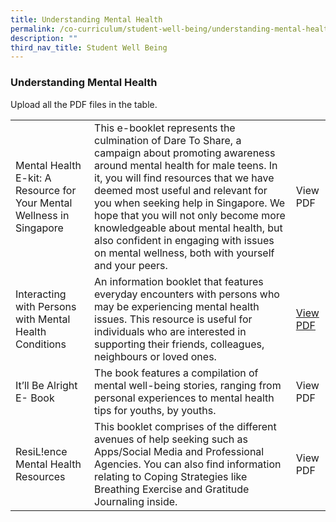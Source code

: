 ```yaml
---
title: Understanding Mental Health
permalink: /co-curriculum/student-well-being/understanding-mental-health/
description: ""
third_nav_title: Student Well Being
---
```

### Understanding Mental Health

Upload all the PDF files in the table.

|  |  |  |
|---|---|---|
| Mental Health E-kit: A Resource for Your Mental Wellness in Singapore | This e-booklet represents the culmination of Dare To Share, a campaign about promoting awareness around mental health for male teens. In it, you will find resources that we have deemed most useful and relevant for you when seeking help in Singapore. We hope that you will not only become more knowledgeable about mental health, but also confident in engaging with issues on mental wellness, both with yourself and your peers. | View PDF |
| Interacting with Persons with Mental Health Conditions | An information booklet that features everyday encounters with persons who may be experiencing mental health issues. This resource is useful for individuals who are interested in supporting their friends, colleagues, neighbours or loved ones. | [View PDF](https://drive.google.com/file/d/1SyRH9BH3j2abhSl1amjcfPEQgUz-8Voh/view?usp=sharing) |
| It’ll Be Alright<br>E- Book | The book features a compilation of mental well-being stories, ranging from personal experiences to mental health tips for youths, by youths. | View PDF |
| ResiL!ence Mental Health Resources | This booklet comprises of the different avenues of help seeking such as Apps/Social Media and Professional Agencies. You can also find information relating to Coping Strategies like Breathing Exercise and Gratitude Journaling inside. | View PDF |